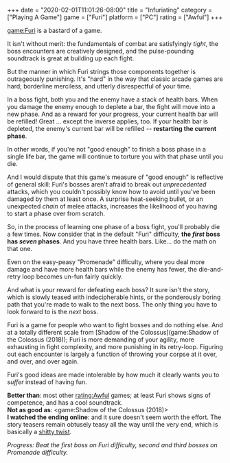 +++
date = "2020-02-01T11:01:26-08:00"
title = "Infuriating"
category = ["Playing A Game"]
game = ["Furi"]
platform = ["PC"]
rating = ["Awful"]
+++

<game:Furi> is a bastard of a game.

It isn't without merit: the fundamentals of combat are satisfyingly <i>tight</i>, the boss encounters are creatively designed, and the pulse-pounding soundtrack is great at building up each fight.

But the manner in which Furi strings those components together is outrageously punishing.  It's "hard" in the way that classic arcade games are hard; borderline merciless, and utterly disrespectful of your time.

In a boss fight, both you and the enemy have a stack of health bars.  When you damage the enemy enough to deplete a bar, the fight will move into a new phase.  And as a reward for your progress, your current health bar will be refilled!  Great ... except the inverse applies, too.  If your health bar is depleted, the enemy's current bar will be refilled -- <b>restarting the current phase</b>.

In other words, if you're not "good enough" to finish a boss phase in a single life bar, the game will continue to torture you with that phase until you die.

And I would dispute that this game's measure of "good enough" is reflective of general skill: Furi's bosses aren't afraid to break out <i>unprecedented</i> attacks, which you couldn't possibly know how to avoid until you've been damaged by them at least once.  A surprise heat-seeking bullet, or an unexpected <i>chain</i> of melee attacks, increases the likelihood of you having to start a phase over from scratch.

So, in the process of learning one phase of a boss fight, you'll probably die a few times.  Now consider that in the default "Furi" difficulty, <b>the <i>first</i> boss has <i>seven</i> phases</b>.  And you have three health bars.  Like... do the math on that one.

Even on the easy-peasy "Promenade" difficulty, where you deal more damage and have more health bars while the enemy has fewer, the die-and-retry loop becomes un-fun fairly quickly.

And what is your reward for defeating each boss?  It sure isn't the story, which is slowly teased with indecipherable hints, or the ponderously boring path that you're made to walk to the next boss.  The only thing you have to look forward to is the <i>next</i> boss.

Furi is a game for people who want to fight bosses and do nothing else.  And at a totally different scale from [Shadow of the Colossus](game:Shadow of the Colossus (2018)); Furi is more demanding of your agility, more exhausting in fight complexity, and more punishing in its retry-loop.  Figuring out each encounter is largely a function of throwing your corpse at it over, and over, and over again.

Furi's good ideas are made intolerable by how much it clearly wants you to <i>suffer</i> instead of having fun.

<b>Better than</b>: most other <rating:Awful> games; at least Furi shows signs of competence, and has a cool soundtrack.  
<b>Not as good as</b>: <game:Shadow of the Colossus (2018)>  
<b>I watched the ending online</b>: and it sure doesn't seem worth the effort.  The story teasers remain obtusely teasy all the way until the very end, which is basically a <a href="https://knowyourmeme.com/memes/what-a-twist">shitty twist</a>.

<i>Progress: Beat the first boss on Furi difficulty, second and third bosses on Promenade difficulty.</i>
